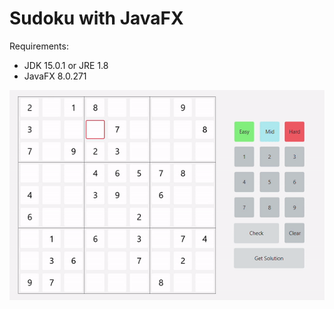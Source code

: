 # Sudoku with JavaFX
Requirements:
* JDK 15.0.1 or JRE 1.8
* JavaFX 8.0.271


![alt text](https://github.com/austinwhite/sudoku_JavaFX/blob/main/sudoku_video.gif)
